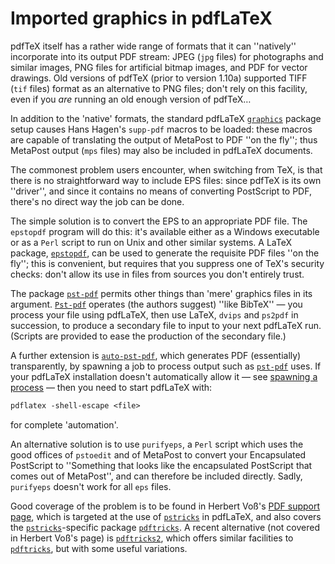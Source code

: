 # Imported graphics in pdfLaTeX

pdfTeX itself has a rather wide range of formats that it can
''natively'' incorporate into its output PDF stream:
JPEG (`jpg` files) for photographs and similar images,
PNG files for artificial bitmap images, and PDF for
vector drawings.  Old versions of pdfTeX (prior to version&nbsp;1.10a)
supported TIFF (`tif` files) format as an alternative
to PNG files; don't rely on this facility, even if you
_are_ running an old enough version of pdfTeX&hellip;

In addition to the 'native' formats, the standard pdfLaTeX
[`graphics`](http://ctan.org/pkg/graphics) package setup causes Hans Hagen's `supp-pdf`
macros to be loaded: these macros are capable of translating the
output of MetaPost to PDF ''on the fly''; thus MetaPost output
(`mps` files) may also be included in pdfLaTeX documents.

The commonest problem users encounter, when switching from TeX, is
that there is no straightforward way to include EPS files:
since pdfTeX is its own ''driver'', and since it contains no means
of converting PostScript to PDF, there's no direct way the job can
be done.

The simple solution is to convert the EPS to an appropriate
PDF file.  The `epstopdf` program will do this: it's
available either as a Windows executable or as a `Perl`
script to run on Unix and other similar systems.  A LaTeX package,
[`epstopdf`](http://ctan.org/pkg/epstopdf), can be used to generate the requisite PDF
files ''on the fly''; this is convenient, but requires that you
suppress one of TeX's security checks: don't allow its use in files
from sources you don't entirely trust.

The package [`pst-pdf`](http://ctan.org/pkg/pst-pdf) permits other things than 'mere'
graphics files in its argument.  [`Pst-pdf`](http://ctan.org/pkg/Pst-pdf) operates (the
authors suggest) ''like BibTeX''&nbsp;&mdash; you process your file using
pdfLaTeX, then use LaTeX, `dvips` and `ps2pdf`
in succession, to produce a secondary file to input to your next
pdfLaTeX run.  (Scripts are provided to ease the production of the
secondary file.)

A further extension is [`auto-pst-pdf`](http://ctan.org/pkg/auto-pst-pdf), which generates
PDF (essentially) transparently, by spawning a job to process
output such as [`pst-pdf`](http://ctan.org/pkg/pst-pdf) uses.  If your pdfLaTeX
installation doesn't automatically allow it&nbsp;&mdash; see 
[spawning a process](./FAQ-spawnprog.html)&nbsp;&mdash; then you need to start
pdfLaTeX with:
```latex
pdflatex -shell-escape <file>
```
for complete 'automation'.

An alternative solution is to use `purifyeps`, a
`Perl` script which uses the good offices of
`pstoedit` and of MetaPost to convert your Encapsulated PostScript to
''Something that looks like the encapsulated PostScript that comes out of
MetaPost'', and can therefore be included directly.  Sadly,
`purifyeps` doesn't work for all `eps` files.

Good coverage of the problem is to be found in Herbert Vo&szlig;'s
[PDF support page](http://pstricks.tug.org/main.cgi?file=pdf/pdfoutput),
which is targeted at the use of [`pstricks`](http://ctan.org/pkg/pstricks) in
pdfLaTeX, and also covers the [`pstricks`](http://ctan.org/pkg/pstricks)-specific package
[`pdftricks`](http://ctan.org/pkg/pdftricks).  A recent alternative (not covered in 
Herbert Vo&szlig;'s page) is [`pdftricks2`](http://ctan.org/pkg/pdftricks2), which offers similar
facilities to [`pdftricks`](http://ctan.org/pkg/pdftricks), but with some useful variations.

